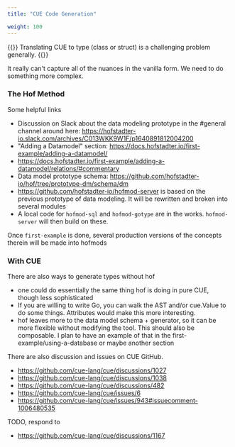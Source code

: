 ```yaml
---
title: "CUE Code Generation"

weight: 100
---
```


{{<lead>}}
Translating CUE to <lang> type (class or struct) is a challenging problem generally.
{{</lead>}}

It really can't capture all of the nuances in the vanilla form. We need to do something more complex.

### The Hof Method

Some helpful links

- Discussion on Slack about the data modeling prototype in the #general channel around here: https://hofstadter-io.slack.com/archives/C013WKK9W1F/p1640891812004200
- "Adding a Datamodel" section: https://docs.hofstadter.io/first-example/adding-a-datamodel/
- https://docs.hofstadter.io/first-example/adding-a-datamodel/relations/#commentary
- Data model prototype schema: https://github.com/hofstadter-io/hof/tree/prototype-dm/schema/dm
- https://github.com/hofstadter-io/hofmod-server is based on the previous prototype of data modeling. It will be rewritten and broken into several modules
- A local code for `hofmod-sql` and `hofmod-gotype` are in the works. `hofmod-server` will then build on these.


Once `first-example` is done, several production versions of the concepts therein will be made into hofmods

### With CUE

There are also ways to generate types without hof

- one could do essentially the same thing hof is doing in pure CUE, though less sophisticated
- If you are willing to write Go, you can walk the AST and/or cue.Value to do some things. Attributes would make this more interesting.
- hof leaves more to the data model schema + generator, so it can be more flexible without modifying the tool. This should also be composable. I plan to have an example of that in the first-example/using-a-database or maybe another section


There are also discussion and issues on CUE GitHub.

- https://github.com/cue-lang/cue/discussions/1027
- https://github.com/cue-lang/cue/discussions/1038
- https://github.com/cue-lang/cue/discussions/482
- https://github.com/cue-lang/cue/issues/6
- https://github.com/cue-lang/cue/issues/943#issuecomment-1006480535


TODO, respond to

- https://github.com/cue-lang/cue/discussions/1167


